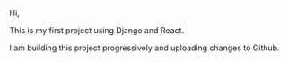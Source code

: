 Hi,

This is my first project using Django and React.

I am building this project progressively and uploading changes to Github.


